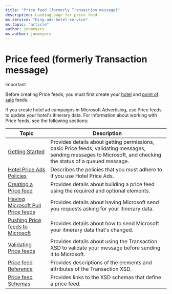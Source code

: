 ```yaml
---
title: "Price feed (formerly Transaction message)"
description: Landing page for price feed
ms.service: "bing-ads-hotel-service"
ms.topic: "article"
author: jonmeyers
ms.author: jonmeyers
---
```


# Price feed (formerly Transaction message)

> [!IMPORTANT]
> Before creating Price feeds, you must first create your [hotel](../hotel-feed/hotel-feed.md) and [point of sale](../pos-feed/pos-feed.md) feeds.

If you create hotel ad campaigns in Microsoft Advertising, use Price feeds to update your hotel's itinerary data. For information about working with Price feeds, see the following sections:

|Topic|Description
|-|-
|[Getting Started](../transaction-message/get-started.md)|Provides details about getting permissions, basic Price feeds, validating messages, sending messages to Microsoft, and checking the status of a queued message.
|[Hotel Price Ads Policies](https://advertise.bingads.microsoft.com/en-us/resources/policies/pilot-programs#Hotel%20Ads)|Describes the policies that you must adhere to if you use Hotel Price Ads.
|[Creating a Price feed](../transaction-message/create-transaction-message.md)|Provides details about building a price feed using the required and optional elements.
|[Having Microsoft Pull Price feeds](../transaction-message/pull-transaction-message.md)|Provides details about having Microsoft send you requests asking for your itinerary data.
|[Pushing Price feeds to Microsoft](../transaction-message/push-transaction-message.md)|Provides details about how to send Microsoft your itinerary data that's changed.
|[Validating Price feeds](../transaction-message/validate-transaction-message.md)|Provides details about using the Transaction XSD to validate your message before sending it to Microsoft.
|[Price feed Reference](../transaction-message/reference.md)|Provides descriptions of the elements and attributes of the Transaction XSD.
|[Price feed Schemas](../transaction-message/schemas.md)|Provides links to the XSD schemas that define a price feed.



